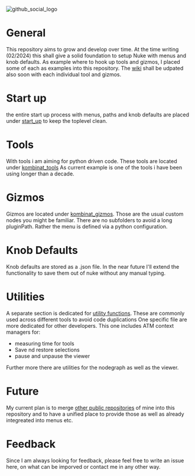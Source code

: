 ![github_social_logo](https://github.com/falkhofmann/nuke_kombinat/assets/21419051/93ff41e8-9f68-4bb2-8753-fa8bb7723225)

# General
This repository aims to grow and develop over time.
At the time writing (02/2024) this shall give a solid foundation to setup Nuke with menus and knob defaults. As example where to hook up tools and gizmos, I placed some of each as examples into this repository.
The [wiki](https://github.com/falkhofmann/nuke_kombinat/wiki) shall be udpated also soon with each individual tool and gizmos.

# Start up
the entire start up process with menus, paths and knob defaults are placed under [start_up](./kombinat_start_up/) to keep the toplevel clean.

# Tools
With tools i am aiming for python driven code. These tools are located under [kombinat_tools](./kombinat_tools)
As current example is one of the tools i have been using longer than a decade.

# Gizmos
Gizmos are located under [kombinat_gizmos](./kombinat_gizmos). Those are the usual custom nodes you might be familiar. There are no subfolders to avoid a long pluginPath. Rather the menu is defined via a python configuration.

# Knob Defaults
Knob defaults are stored as a .json file. In the near future I'll extend the functionality to save them out of nuke without any manual typing.

# Utilities
A separate section is dedicated for [utility functions](./kombinat_utils). These are commonly used across different tools  to avoid code duplications
One specific file are more dedicated for other developers. This one includes ATM context managers for:
- measuring time for tools
- Save nd restore selections
- pause and unpause the viewer

Further more there are utilities for the nodegraph as well as the viewer.

# Future
My current plan is to merge [other public repositories](https://github.com/falkhofmann?tab=repositories) of mine into this repository and to have a unified place to provide those as well as already integreated into menus etc.

# Feedback
Since I am always looking for feedback, please feel free to write an issue here, on what can be imporved or contact me in any other way. 
